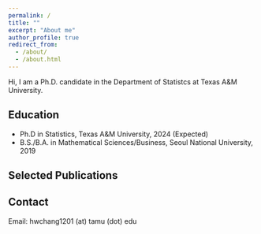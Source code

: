 ```yaml
---
permalink: /
title: ""
excerpt: "About me"
author_profile: true
redirect_from: 
  - /about/
  - /about.html
---
```


Hi, I am a Ph.D. candidate in the Department of Statistcs at Texas A&M University. 

Education
-----
* Ph.D in Statistics, Texas A&M University, 2024 (Expected)
* B.S./B.A. in Mathematical Sciences/Business, Seoul National University, 2019


Selected Publications
-----


Contact
------
Email: hwchang1201 (at) tamu (dot) edu
